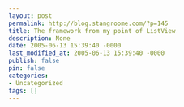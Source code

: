```yaml
---
layout: post
permalink: http://blog.stangroome.com/?p=145
title: The framework from my point of ListView
description: None
date: 2005-06-13 15:39:40 -0000
last_modified_at: 2005-06-13 15:39:40 -0000
publish: false
pin: false
categories:
- Uncategorized
tags: []
---
```

<![CDATA[

In my ongoing war with the Framework, a memorable battle worth documenting is that of the ListView and the BackgroundImage. My current major project consists of several forms that all have a large ListView control in Details view as the prime user interface element. These forms are so similar that I was able to inherit them all from a custom base Form with most of the functionality. Unfortunately, some users don't really pay attention to what is in front of them, so I decided to put a nice big picture as the background of the ListView to make things obvious.

The ListView control has a public BackgroundImage property but it has attributes preventing it from displaying in the Properties window. I tried setting BackgroundImage property via code and discovered that it has no effect. After a great deal of digging with Lutz Roeder's trusty Reflector I discovered that the problem is a combination of the ListView's ControlStyles and the Control's WmEraseBkgnd. To solve this I created a new class to inherit from ListView and catch the WM_ERASEBKGND message in an overridden WndProc. In the WndProc, I change the UserPaint and AllPaintingInWmPaint styles appropriately, pass through to MyBase.WndProc to draw the background image, and finally revert the styles to their previous values. I also overrode the BackgroundImage property's attributes to show it in the Properties window again.

This time the background image shows in the ListView but as soon as an item is added to the list it obscures the image. Reflector showed that ListViewItems have their own BackColor which defaults to the parent ListView's BackColor if not specified. I changed my code to set each ListViewItem's BackColor to Color.Transparent but it didn't help. Further digging in Reflector shows than the framework's ColorTranslator.ToWin32 method discards transparency information. To solve this I catch WM_REFLECTNOTIFY (a special modification of WM_NOTIFY) in my subclass, call MyBase.WndProc to do most of the work, obtain a NMLVCUSTOMDRAW structure from the message's LParam, then use my own transparency-aware ToWin32 method to set the item's background colour correctly.

So now the background image shows and the items don't obscure it but as the selection moves from item to item, the unselected items still appear highlighted. My code never puts more than 50 items in the ListView so I decided to take the easy way out and call Me.Invalidate in my subclass' overridden OnSelectedIndexChanged method. I should find the rectangles for the unselected item(s) and only invalidate those but I will do that later when the effort is justified.

I hoped my custom ListView would be perfect now, and it was for a while, but as soon as it contained enough items to require scrolling I noticed the background image became garbled after each scroll. The ListView does not provide OnScroll methods so I needed to catch the WM_VSCROLL and WM_HSCROLL messages and once again call Me.Invalidate. The background image is always drawn correctly now but the list flickers when scrolling and I can't justify the effort to solve that minor glitch yet.

I decided to setup a PaintBackground event (normally missing from the ListView control) so I can draw dynamic information onto the ListView at runtime and everything is just dandy now. With this much work involved I though it was worth checking if these problems are fixed in .NET 2.0. I downloaded the beta and was pleased to find many new features in the ListView control, including support for the BackgroundImage property. Sadly, testing this feature showed that the people at Microsoft also had problems with the selection highlight not clearing. I lodged a bug report and apparently it has been fixed in time for the official release. I'm glad I don't need to fix the new one myself too; .NET 2.0 is much more complicated under the hood.  

]]>
